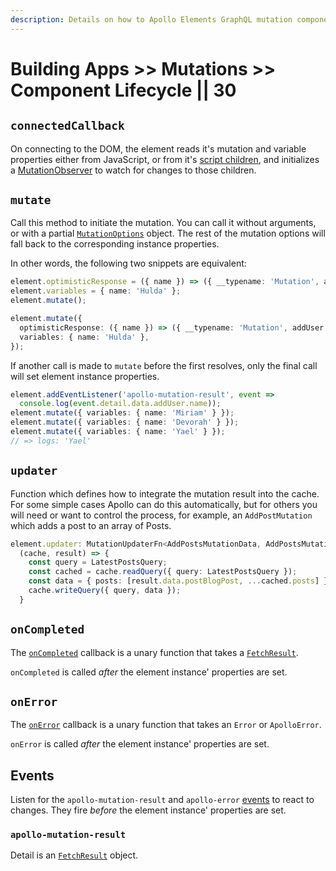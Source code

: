 ```yaml
---
description: Details on how to Apollo Elements GraphQL mutation components work.
---
```


# Building Apps >> Mutations >> Component Lifecycle || 30

## `connectedCallback`
On connecting to the DOM, the element reads it's mutation and variable properties either from JavaScript, or from it's [script children](/guides/cool-tricks/inline-graphql-scripts), and initializes a [MutationObserver](https://developer.mozilla.org/en-US/docs/Web/API/MutationObserver) to watch for changes to those children.

## `mutate`

Call this method to initiate the mutation. You can call it without arguments, or with a partial [`MutationOptions`](https://github.com/apollographql/apollo-client/blob/29d41eb590157777f8a65554698fcef4d757a691/src/core/watchQueryOptions.ts#L247-L276) object. The rest of the mutation options will fall back to the corresponding instance properties.

In other words, the following two snippets are equivalent:

```ts
element.optimisticResponse = ({ name }) => ({ __typename: 'Mutation', addUser: { name } });
element.variables = { name: 'Hulda' };
element.mutate();
```

```ts
element.mutate({
  optimisticResponse: ({ name }) => ({ __typename: 'Mutation', addUser: { name } }),
  variables: { name: 'Hulda' },
});
```

If another call is made to `mutate` before the first resolves, only the final call will set element instance properties.

```ts
element.addEventListener('apollo-mutation-result', event =>
  console.log(event.detail.data.addUser.name));
element.mutate({ variables: { name: 'Miriam' } });
element.mutate({ variables: { name: 'Devorah' } });
element.mutate({ variables: { name: 'Yael' } });
// => logs: 'Yael'
```

## `updater`

Function which defines how to integrate the mutation result into the cache. For some simple cases Apollo can do this automatically, but for others you will need or want to control the process, for example, an `AddPostMutation` which adds a post to an array of Posts.

```ts
element.updater: MutationUpdaterFn<AddPostsMutationData, AddPostsMutationVariables> =
  (cache, result) => {
    const query = LatestPostsQuery;
    const cached = cache.readQuery({ query: LatestPostsQuery });
    const data = { posts: [result.data.postBlogPost, ...cached.posts] }
    cache.writeQuery({ query, data });
  }
```

## `onCompleted`

The [`onCompleted`](/api/interfaces/mutation#oncompleted) callback is a unary function that takes a [`FetchResult`](https://github.com/apollographql/apollo-client/blob/d470c964db46728d8a5dfc63990859c550fa1656/src/link/core/types.ts#L24-L32).

`onCompleted` is called *after* the element instance' properties are set.

## `onError`

The [`onError`](/api/interfaces/mutation#onerror) callback is a unary function that takes an `Error` or `ApolloError`.

`onError` is called *after* the element instance' properties are set.

## Events

Listen for the `apollo-mutation-result` and `apollo-error` [events](/api/interfaces/mutation/#events) to react to changes. They fire *before* the element instance' properties are set.

### `apollo-mutation-result`
Detail is an [`FetchResult`](https://github.com/apollographql/apollo-client/blob/d470c964db46728d8a5dfc63990859c550fa1656/src/link/core/types.ts#L24-L32) object.

